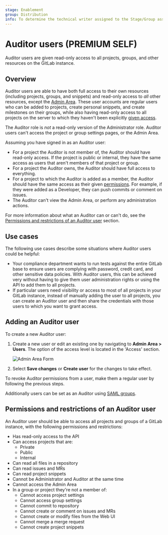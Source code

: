 ```yaml
---
stage: Enablement
group: Distribution
info: To determine the technical writer assigned to the Stage/Group associated with this page, see https://about.gitlab.com/handbook/engineering/ux/technical-writing/#assignments
---
```


# Auditor users **(PREMIUM SELF)**

Auditor users are given read-only access to all projects, groups, and other
resources on the GitLab instance.

## Overview

Auditor users are able to have both full access to their own resources
(including projects, groups, and snippets) and read-only access to _all_ other
resources, except the [Admin Area](../user/admin_area/index.md). These user
accounts are regular users who can be added to projects, create personal
snippets, and create milestones on their groups, while also having read-only
access to all projects on the server to which they haven't been explicitly
[given access](../user/permissions.md).

The Auditor role is _not_ a read-only version of the Administrator role. Auditor users
can't access the project or group settings pages, or the Admin Area.

Assuming you have signed in as an Auditor user:

- For a project the Auditor is not member of, the Auditor should have
  read-only access. If the project is public or internal, they have the same
  access as users that aren't members of that project or group.
- For a project the Auditor owns, the Auditor should have full access to
  everything.
- For a project to which the Auditor is added as a member, the Auditor should
  have the same access as their given [permissions](../user/permissions.md).
  For example, if they were added as a Developer, they can push commits or
  comment on issues.
- The Auditor can't view the Admin Area, or perform any administration actions.

For more information about what an Auditor can or can't do, see the
[Permissions and restrictions of an Auditor user](#permissions-and-restrictions-of-an-auditor-user)
section.

## Use cases

The following use cases describe some situations where Auditor users could be
helpful:

- Your compliance department wants to run tests against the entire GitLab base
  to ensure users are complying with password, credit card, and other sensitive
  data policies. With Auditor users, this can be achieved very without having
  to give them user administration rights or using the API to add them to all projects.
- If particular users need visibility or access to most of all projects in
  your GitLab instance, instead of manually adding the user to all projects,
  you can create an Auditor user and then share the credentials with those users
  to which you want to grant access.

## Adding an Auditor user

To create a new Auditor user:

1. Create a new user or edit an existing one by navigating to
   **Admin Area > Users**. The option of the access level is located in
   the 'Access' section.

   ![Admin Area Form](img/auditor_access_form.png)

1. Select **Save changes** or **Create user** for the changes to take effect.

To revoke Auditor permissions from a user, make them a regular user by
following the previous steps.

Additionally users can be set as an Auditor using [SAML groups](../integration/saml.md#auditor-groups).

## Permissions and restrictions of an Auditor user

An Auditor user should be able to access all projects and groups of a GitLab
instance, with the following permissions and restrictions:

- Has read-only access to the API
- Can access projects that are:
  - Private
  - Public
  - Internal
- Can read all files in a repository
- Can read issues and MRs
- Can read project snippets
- Cannot be Administrator and Auditor at the same time
- Cannot access the Admin Area
- In a group or project they're not a member of:
  - Cannot access project settings
  - Cannot access group settings
  - Cannot commit to repository
  - Cannot create or comment on issues and MRs
  - Cannot create or modify files from the Web UI
  - Cannot merge a merge request
  - Cannot create project snippets
